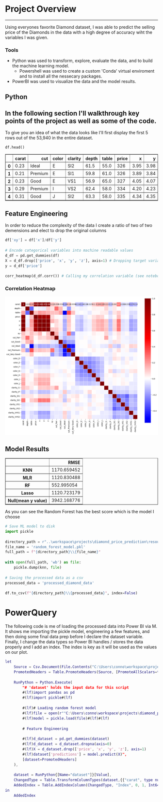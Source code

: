 # Project Overview
---
Using everyones favorite Diamond dataset, I was able to predict the selling price of the Diamonds in the data with a high degree of accuracy wiht the variables I was given. 
### Tools
- Python was used to transform, explore, evaluate the data, and to build the machine learning model.
  - Powershell was used to create a custom 'Conda' virtual enviroment and to install all the nessecary packages.
- PowerBI was used to visualize the data and the model results.
## Python
In the following section I'll walkthrough key points of the project as well as some of the code.
---
To give you an idea of what the data looks like I'll first display the first 5 rows out of the 53,940 in the entire dataset.
```python
df.head()
```
<table border="1" class="dataframe">
  <thead>
    <tr style="text-align: right;">
      <th></th>
      <th>carat</th>
      <th>cut</th>
      <th>color</th>
      <th>clarity</th>
      <th>depth</th>
      <th>table</th>
      <th>price</th>
      <th>x</th>
      <th>y</th>
      <th>z</th>
    </tr>
  </thead>
  <tbody>
    <tr>
      <th>0</th>
      <td>0.23</td>
      <td>Ideal</td>
      <td>E</td>
      <td>SI2</td>
      <td>61.5</td>
      <td>55.0</td>
      <td>326</td>
      <td>3.95</td>
      <td>3.98</td>
      <td>2.43</td>
    </tr>
    <tr>
      <th>1</th>
      <td>0.21</td>
      <td>Premium</td>
      <td>E</td>
      <td>SI1</td>
      <td>59.8</td>
      <td>61.0</td>
      <td>326</td>
      <td>3.89</td>
      <td>3.84</td>
      <td>2.31</td>
    </tr>
    <tr>
      <th>2</th>
      <td>0.23</td>
      <td>Good</td>
      <td>E</td>
      <td>VS1</td>
      <td>56.9</td>
      <td>65.0</td>
      <td>327</td>
      <td>4.05</td>
      <td>4.07</td>
      <td>2.31</td>
    </tr>
    <tr>
      <th>3</th>
      <td>0.29</td>
      <td>Premium</td>
      <td>I</td>
      <td>VS2</td>
      <td>62.4</td>
      <td>58.0</td>
      <td>334</td>
      <td>4.20</td>
      <td>4.23</td>
      <td>2.63</td>
    </tr>
    <tr>
      <th>4</th>
      <td>0.31</td>
      <td>Good</td>
      <td>J</td>
      <td>SI2</td>
      <td>63.3</td>
      <td>58.0</td>
      <td>335</td>
      <td>4.34</td>
      <td>4.35</td>
      <td>2.75</td>
    </tr>
  </tbody>
</table>
</div>

## Feature Engineering
In order to reduce the complexity of the data I create a ratio of two of two demensions and elect to drop the original columns
```Python
df['xy'] = df['x']/df['y'] 

# Encode categorical variables into machine readable values
d_df = pd.get_dummies(df)
X = d_df.drop(['price', 'x', 'y', 'z'], axis=1) # Dropping target variable & highly correlated columns
y = d_df['price']

corr_heatmap(d_df.corr()) # Calling my correlation variable (see notebook)

```
### Correlation Heatmap
![alt text](resources/correlation_heatmap.png)

## Model Results
<div>

<table border="1" class="dataframe">
  <thead>
    <tr style="text-align: right;">
      <th></th>
      <th>RMSE</th>
    </tr>
  </thead>
  <tbody>
    <tr>
      <th>KNN</th>
      <td>1170.659452</td>
    </tr>
    <tr>
      <th>MLR</th>
      <td>1120.830488</td>
    </tr>
    <tr>
      <th>RF</th>
      <td>552.995054</td>
    </tr>
    <tr>
      <th>Lasso</th>
      <td>1120.723179</td>
    </tr>
    <tr>
      <th>Null(mean y value)</th>
      <td>3942.168776</td>
    </tr>
  </tbody>
</table>
</div>

As you can see the Random Forest has the best score which is the model I choose
```Python
# Save ML model to disk
import pickle

directory_path = r"..\workspace\projects\diamond_price_prediction\resources"
file_name = 'random_forest_model.pkl'
full_path = f"{directory_path}\\{file_name}"

with open(full_path, 'wb') as file:
    pickle.dump(knn, file)

# Saving the processed data as a csv
processed_data = 'processed_diamond_data'

df.to_csv(f"{directory_path}\\{processed_data}", index=False)
```

# PowerQuery
The following code is me of loading the processed data into Power BI via M. It shows me importing the pickle model, engineering a few features, and then doing some final data prep before I declare the dataset variable. Finally, I change the data types so Power BI handles / stores the data properly and I add an index. The index is key as it will be used as the values on our plot.

```M
let
    Source = Csv.Document(File.Contents("C:\Users\conno\workspace\projects\diamond_price_prediction\resources\processed_diamond_data"),[Delimiter=",", Columns=11, Encoding=1252, QuoteStyle=QuoteStyle.None]),
    PromotedHeaders = Table.PromoteHeaders(Source, [PromoteAllScalars=true]),

    RunPython = Python.Execute(
        "# 'dataset' holds the input data for this script
        #(lf)import pandas as pd 
        #(lf)import pickle#(lf)

        #(lf)# Loading random forest model
        #(lf)file = open(r""C:\Users\conno\workspace\projects\diamond_price_prediction\resources\random_forest_model.pkl"", 'rb')
        #(lf)model = pickle.load(file)#(lf)#(lf)

        # Feature Engineering

        #(lf)d_dataset = pd.get_dummies(dataset)
        #(lf)d_dataset = d_dataset.dropna(axis=0)
        #(lf)X = d_dataset.drop(['price', 'x', 'y', 'z'], axis=1)
        #(lf)dataset['predictions'] = model.predict(X)",
        [dataset=PromotedHeaders]
    ),

    dataset = RunPython{[Name="dataset"]}[Value],
    ChangedType = Table.TransformColumnTypes(dataset,{{"carat", type number}, {"cut", type text}, {"color", type text}, {"clarity", type text}, {"depth", type number}, {"table", type number}, {"price", Int64.Type}, {"x", type number}, {"y", type number}, {"z", type number}, {"xy", type number}, {"predictions", type number}}),
    AddedIndex = Table.AddIndexColumn(ChangedType, "Index", 0, 1, Int64.Type)
in
    AddedIndex
```